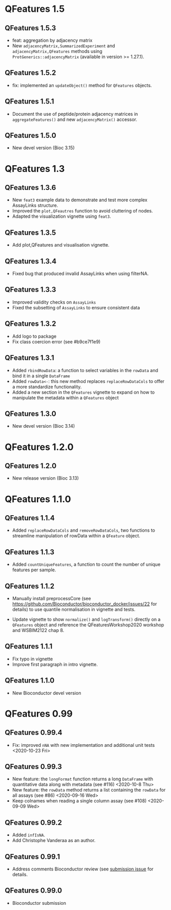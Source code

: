 # QFeatures 1.5

## QFeatures 1.5.3

- feat: aggregation by adjacency matrix
- New `adjacencyMatrix,SummarizedExperiment` and
  `adjacencyMatrix,QFeatures` methods using
  `ProtGenerics::adjacencyMatrix` (available in version >= 1.27.1).

## QFeatures 1.5.2

- fix: implemented an `updateObject()` method for `QFeatures` objects.

## QFeatures 1.5.1

- Document the use of peptide/protein adjacency matrices in
  `aggregateFeatures()` and new `adjacencyMatrix()` accessor.

## QFeatures 1.5.0

- New devel version (Bioc 3.15)

# QFeatures 1.3

## QFeatures 1.3.6

- New `feat3` example data to demonstrate and test more complex AssayLinks
  structure.
- Improved the `plot,QFeautres` function to avoid cluttering of nodes.
- Adapted the visualization vignette using `feat3`.

## QFeatures 1.3.5

- Add plot,QFeatures and visualisation vignette.

## QFeatures 1.3.4

- Fixed bug that produced invalid AssayLinks when using filterNA.

## QFeatures 1.3.3

- Improved validity checks on `AssayLinks`
- Fixed the subsetting of `AssayLinks` to ensure consistent data

## QFeatures 1.3.2

- Add logo to package
- Fix class coercion error (see #b9ce7f1e9)

## QFeatures 1.3.1

- Added `rbindRowData`: a function to select variables in the `rowData`
  and bind it in a single `DataFrame`
- Added `rowData<-`: this new method replaces `replaceRowDataCols` to
  offer a more standardize functionality.
- Added a new section in the `QFeatures` vignette to expand on how to
  manipulate the metadata within a `QFeatures` object

## QFeatures 1.3.0

- New devel version (Bioc 3.14)

# QFeatures 1.2.0

## QFeatures 1.2.0

- New release version (Bioc 3.13)

# QFeatures 1.1.0

## QFeatures 1.1.4

- Added `replaceRowDataCols` and `removeRowDataCols`, two functions
  to streamline manipulation of rowData within a `QFeature` object.

## QFeatures 1.1.3

- Added `countUniqueFeatures`, a function to count the number of
  unique features per sample.

## QFeatures 1.1.2

- Manually install preprocessCore (see
  https://github.com/Bioconductor/bioconductor_docker/issues/22 for
  details) to use quantile normalisation in vignette and tests.

- Update vignette to show `normalize()` and `logTransform()` directly
  on a `QFeatures` object and reference the QFeaturesWorkshop2020
  workshop and WSBIM2122 chap 8.

## QFeatures 1.1.1

- Fix typo in vignette
- Improve first paragraph in intro vignette.

## QFeatures 1.1.0

- New Bioconductor devel version

# QFeatures 0.99

## QFeatures 0.99.4

- Fix: improved `nNA` with new implementation and additional unit
  tests <2020-10-23 Fri>

## QFeatures 0.99.3

- New feature: the `longFormat` function returns a long `DataFrame`
  with quantitative data along with metadata (see #116)
  <2020-10-8 Thu>
- New feature: the `rowData` method returns a list containing the
  `rowData` for all assays (see #86)
  <2020-09-16 Wed>
- Keep colnames when reading a single column assay (see #108)
  <2020-09-09 Wed>

## QFeatures 0.99.2

- Added `infIsNA`.
- Add Christophe Vanderaa as an author.

## QFeatures 0.99.1

- Address comments Bioconductor review (see [submission
  issue](https://github.com/Bioconductor/Contributions/issues/1556)
  for details.

## QFeatures 0.99.0

- Bioconductor submission
